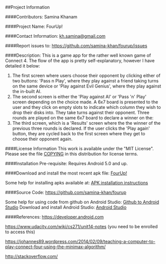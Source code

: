##Project Information

####Contributors:
Samina Khanam


####Project Name:
FourUp!


####Contact Information:
kh.samina@gmail.com

####Report issues to: 
https://github.com/samina-khan/fourup/issues


####Description:
This is a game app for the rather well known game of Connect 4.
The flow of the app is pretty self-explanatory, however I have detailed it below:
1. The first screen where users choose their opponent by clicking either of two buttons: 'Pass n Play', where they play against a friend taking turns on the same device or 'Play against Evil Genius', where they play against the in-built AI.
2. The second screen is either the 'Play against AI' or 'Pass 'n' Play' screen depending on the choice made. A 6x7 board is presented to the user and they click on empty slots to indicate which column they wish to drop their disks into. They take turns against their opponent. Three rounds are played on the same 6x7 board to declare a winner on the:
3. The third screen, which is a 'Results' screen where the the winner of the previous three rounds is declared. If the user clicks the 'Play again' button, they are cycled back to the first screen where they get to choose their opponent again.


####License Information
This work is available under the "MIT License". Please see the file [COPYING](https://github.com/samina-khan/fourup/blob/master/COPYING) in this distribution for license terms.

####Installation Pre-requisite:
Requires Android 5.0 and up.

####Download and install the most recent apk file: [FourUp!](https://drive.google.com/file/d/0Bw3fWFONiL7uM3BLVWdvS3BPTUE/view?usp=sharing)

Some help for installing apks available at: [APK installation instructions](http://www.ubergizmo.com/how-to/how-to-install-apk-files-sideloading-on-android/)
    
####Source Code:
https://github.com/samina-khan/fourup

Some help for using code from github on Android Studio: [Github to Android Studio](https://www.londonappdeveloper.com/how-to-clone-a-github-project-on-android-studio/)
Download and install Android Studio: [Android Studio](https://developer.android.com/sdk/index.html)

####References:
https://developer.android.com

https://www.udacity.com/wiki/cs271/unit14-notes (you need to be enrolled to access this)

https://johannes89.wordpress.com/2014/02/09/teaching-a-computer-to-play-connect-four-using-the-minimax-algorithm/

http://stackoverflow.com/
